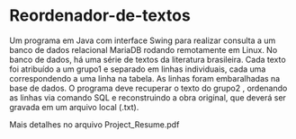 # Reordenador-de-textos
Um programa em Java com interface Swing para realizar consulta a um banco de dados relacional MariaDB rodando remotamente em Linux. No banco de dados, há uma série de textos da literatura brasileira. Cada texto foi atribuído a um grupo1 e separado em linhas individuais, cada uma correspondendo a uma linha na tabela. As linhas foram embaralhadas na base de dados. O programa deve recuperar o texto do grupo2 , ordenando as linhas via comando SQL e reconstruindo a obra original, que deverá ser gravada em um arquivo local (.txt).

Mais detalhes no arquivo Project_Resume.pdf
